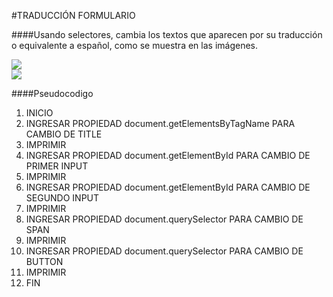 #TRADUCCIÓN FORMULARIO  

####Usando selectores, cambia los textos que aparecen por su traducción o equivalente a español, como se muestra en las imágenes.

![](http://i63.tinypic.com/2mwxic0.jpg)  
![](http://i68.tinypic.com/11j81ky.jpg)  

####Pseudocodigo
1. INICIO   
2. INGRESAR PROPIEDAD document.getElementsByTagName PARA CAMBIO DE TITLE    
3. IMPRIMIR  
4. INGRESAR PROPIEDAD document.getElementById PARA CAMBIO DE PRIMER INPUT  
5. IMPRIMIR  
6. INGRESAR PROPIEDAD document.getElementById PARA CAMBIO DE SEGUNDO INPUT  
7. IMPRIMIR  
8. INGRESAR PROPIEDAD document.querySelector PARA CAMBIO DE SPAN    
9. IMPRIMIR  
10. INGRESAR PROPIEDAD document.querySelector PARA CAMBIO  DE BUTTON  
11. IMPRIMIR  
12. FIN  
